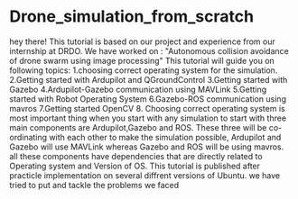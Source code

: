 # Drone_simulation_from_scratch
hey there! 
This tutorial is based on our project and experience from our internship at DRDO.
We have worked on :
"Autonomous collision avoidance of drone swarm using image processing"
This tutorial will guide you on following topics:
1.choosing correct operating system for the simulation.
2.Getting started with Ardupilot and QGroundControl
3.Getting started with Gazebo
4.Ardupilot-Gazebo communication using MAVLink
5.Getting started with Robot Operating System
6.Gazebo-ROS communication using mavros
7.Getting started OpenCV
8.
Choosing correct operating system is most important thing when you start with any simulation
to start with three main components are Ardupilot,Gazebo and ROS. 
These three will be co-ordinating with each other to make the simulation possible, 
Ardupilot and Gazebo will use MAVLink whereas Gazebo and ROS will be using mavros.
all these components have dependencies that are directly related to Operating system and
Version of OS.
This tutorial is published after practicle implementation on several diffrent versions of Ubuntu.
we have tried to put and tackle the problems we faced 
